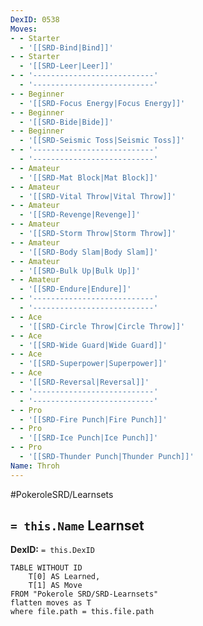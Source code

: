 ```yaml
---
DexID: 0538
Moves:
- - Starter
  - '[[SRD-Bind|Bind]]'
- - Starter
  - '[[SRD-Leer|Leer]]'
- - '---------------------------'
  - '---------------------------'
- - Beginner
  - '[[SRD-Focus Energy|Focus Energy]]'
- - Beginner
  - '[[SRD-Bide|Bide]]'
- - Beginner
  - '[[SRD-Seismic Toss|Seismic Toss]]'
- - '---------------------------'
  - '---------------------------'
- - Amateur
  - '[[SRD-Mat Block|Mat Block]]'
- - Amateur
  - '[[SRD-Vital Throw|Vital Throw]]'
- - Amateur
  - '[[SRD-Revenge|Revenge]]'
- - Amateur
  - '[[SRD-Storm Throw|Storm Throw]]'
- - Amateur
  - '[[SRD-Body Slam|Body Slam]]'
- - Amateur
  - '[[SRD-Bulk Up|Bulk Up]]'
- - Amateur
  - '[[SRD-Endure|Endure]]'
- - '---------------------------'
  - '---------------------------'
- - Ace
  - '[[SRD-Circle Throw|Circle Throw]]'
- - Ace
  - '[[SRD-Wide Guard|Wide Guard]]'
- - Ace
  - '[[SRD-Superpower|Superpower]]'
- - Ace
  - '[[SRD-Reversal|Reversal]]'
- - '---------------------------'
  - '---------------------------'
- - Pro
  - '[[SRD-Fire Punch|Fire Punch]]'
- - Pro
  - '[[SRD-Ice Punch|Ice Punch]]'
- - Pro
  - '[[SRD-Thunder Punch|Thunder Punch]]'
Name: Throh
---
```


#PokeroleSRD/Learnsets

## `= this.Name` Learnset

**DexID:** `= this.DexID`

```dataview
TABLE WITHOUT ID
    T[0] AS Learned,
    T[1] AS Move
FROM "Pokerole SRD/SRD-Learnsets"
flatten moves as T
where file.path = this.file.path
```
